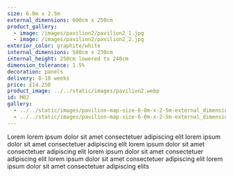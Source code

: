 ```yaml
---
size: 6.0m x 2.5m
external_dimensions: 600cm x 250cm
product_gallery:
  - image: /images/pavilion2/pavilion2_1.jpg
  - image: /images/pavilion2/pavilion2_2.jpg
exterior_color: graphite/white
internal_dimensions: 580cm x 230cm
internal_height: 250cm lowered to 240cm
dimension_tolerance: 1.5%
decoration: panels
delivery: 8-10 weeks
price: £14.250
product_image: ../../static/images/pavilion2.webp
id: M02
gallery:
  - ../../static/images/pavilion-map-size-6-0m-x-2-5m-external_dimensions-600cm-x-250cm-product_gallery-list-map-image-images-pavilion2-pavilion2_1-jpg-map-image-images-pavilion2-pavilion2_2-jpg-body-lorem-lorem-ipsum-dolor-sit-amet-consecte/surok-stepnoy-baybak-gryzun.jpg
  - ../../static/images/pavilion-map-size-6-0m-x-2-5m-external_dimensions-600cm-x-250cm-product_gallery-list-map-image-images-pavilion2-pavilion2_1-jpg-map-image-images-pavilion2-pavilion2_2-jpg-body-lorem-lorem-ipsum-dolor-sit-amet-consecte/polka.webp
---
```

Lorem lorem ipsum dolor sit amet consectetuer adipiscing elit
lorem ipsum dolor sit amet consectetuer adipiscing elit
lorem ipsum dolor sit amet consectetuer adipiscing elit
lorem ipsum dolor sit amet consectetuer adipiscing elit
lorem ipsum dolor sit amet consectetuer adipiscing elit
lorem ipsum dolor sit amet consectetuer adipiscing elits
